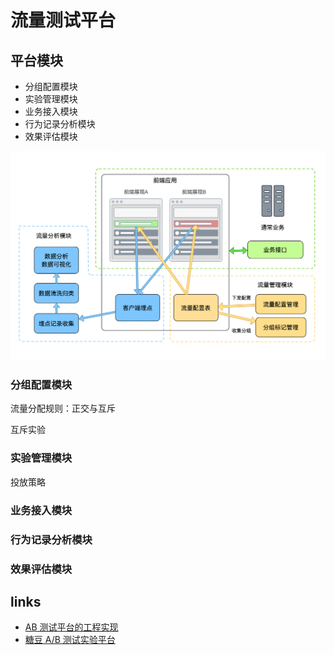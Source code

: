 # 流量测试平台

<!-- ## 尝试设计一套 A/B Test 方案，来确定更新后交互设计得到了正向优化，包括但不限于：分桶方案；投放策略；配置后台；埋点

A/B 测试方案

分桶方案

分桶测试(bucket testing BTS)

投放策略

配置后台

埋点

A/B 测试的主要场景有两种：对比实验和灰度发布。 -->

## 平台模块

- 分组配置模块
- 实验管理模块
- 业务接入模块
- 行为记录分析模块
- 效果评估模块

![a](https://github.com/limichange/log-log-log/blob/master/docs/others/images/pic1.png?raw=true)

### 分组配置模块

流量分配规则：正交与互斥

互斥实验

### 实验管理模块

投放策略

### 业务接入模块

### 行为记录分析模块

### 效果评估模块

## links

- [AB 测试平台的工程实现](https://zhuanlan.zhihu.com/p/79961254)
- [糖豆 A/B 测试实验平台](https://www.jianshu.com/p/2fcdd25d3499)
